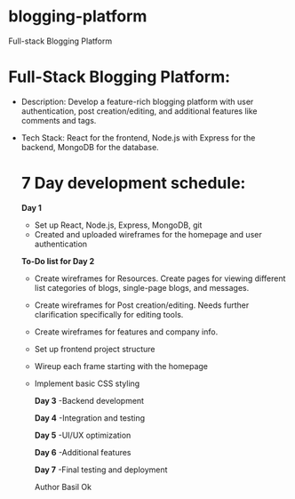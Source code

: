 # blogging-platform
Full-stack Blogging Platform

 # Full-Stack Blogging Platform:

- Description: Develop a feature-rich blogging platform with user authentication, post creation/editing, and additional features like comments and tags.
- Tech Stack: React for the frontend, Node.js with Express for the backend, MongoDB for the database.

  # 7 Day development schedule:

  **Day 1**
  - Set up React, Node.js, Express, MongoDB, git
  - Created and uploaded wireframes for the homepage and user authentication
 
  **To-Do list for Day 2**
  - Create wireframes for Resources. Create pages for viewing different list categories of blogs, single-page blogs, and messages.
  - Create wireframes for Post creation/editing. Needs further clarification specifically for editing tools.
  - Create wireframes for features and company info.
  - Set up frontend project structure
  - Wireup each frame starting with the homepage
  - Implement basic CSS styling


    **Day 3**
    -Backend development
    
    **Day 4**
    -Integration and testing
    
    **Day 5**
    -UI/UX optimization
    
    **Day 6**
    -Additional features
    
    **Day 7**
    -Final testing and deployment
    
    Author Basil Ok

